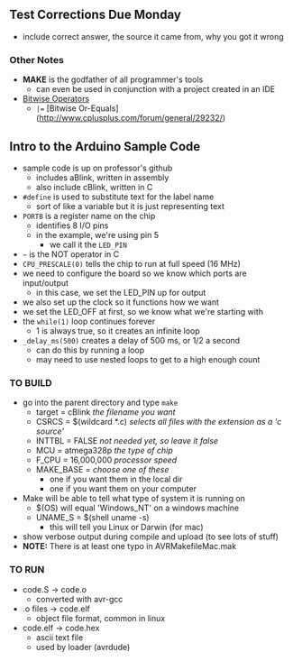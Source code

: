 ## Test Corrections Due Monday
* include correct answer, the source it came from, why you got it wrong

### Other Notes
* **MAKE** is the godfather of all programmer's tools
    - can even be used in conjunction with a project created in an IDE
* [Bitwise Operators](http://www.cprogramming.com/tutorial/bitwise_operators.html)
    - `|=` [Bitwise Or-Equals] (http://www.cplusplus.com/forum/general/29232/)

## Intro to the Arduino Sample Code
* sample code is up on professor's github
    - includes aBlink, written in assembly
    - also include cBlink, written in C
* `#define` is used to substitute text for the label name
    - sort of like a variable but it is just representing text
* `PORTB` is a register name on the chip
    - identifies 8 I/O pins
    - in the example, we're using pin 5
        + we call it the `LED_PIN`
* `~` is the NOT operator in C
* `CPU_PRESCALE(0)` tells the chip to run at full speed (16 MHz)
* we need to configure the board so we know which ports are input/output
    - in this case, we set the LED_PIN up for output
* we also set up the clock so it functions how we want
* we set the LED_OFF at first, so we know what we're starting with
* the `while(1)` loop continues forever
    - 1 is always true, so it creates an infinite loop
* `_delay_ms(500)` creates a delay of 500 ms, or 1/2 a second
    - can do this by running a loop
    - may need to use nested loops to get to a high enough count

### TO BUILD
* go into the parent directory and type `make`
    - target = cBlink _the filename you want_
    - CSRCS = $(wildcard *.c) _selects all files with the extension as a 'c source'_
    - INTTBL = FALSE _not needed yet, so leave it false_
    - MCU = atmega328p _the type of chip_
    - F_CPU = 16,000,000 _processor speed_
    - MAKE_BASE = _choose one of these_
        + one if you want them in the local dir
        + one if you want them on your computer
* Make will be able to tell what type of system it is running on
    - $(OS) will equal 'Windows_NT' on a windows machine
    - UNAME_S = $(shell uname -s)
        + this will tell you Linux or Darwin (for mac)
* show verbose output during compile and upload (to see lots of stuff)
* **NOTE:** There is at least one typo in AVRMakefileMac.mak

### TO RUN
* code.S -> code.o
    - converted with avr-gcc
* .o files -> code.elf
    - object file format, common in linux
* code.elf -> code.hex
    - ascii text file
    - used by loader (avrdude)